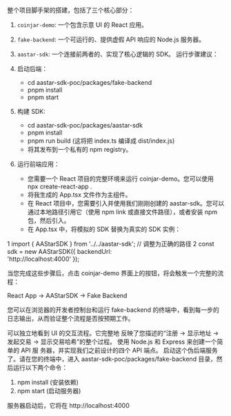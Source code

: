 整个项目脚手架的搭建，包括了三个核心部分：

   1. `coinjar-demo`: 一个包含示意 UI 的 React 应用。
   2. `fake-backend`: 一个可运行的、提供虚假 API 响应的 Node.js 服务器。
   3. `aastar-sdk`: 一个连接前两者的、实现了核心逻辑的 SDK。
运行步骤建议：

   1. 启动后端：
       * cd aastar-sdk-poc/packages/fake-backend
       * pnpm install
       * pnpm start

   2. 构建 SDK:
       * cd aastar-sdk-poc/packages/aastar-sdk
       * pnpm install
       * pnpm run build (这将把 index.ts 编译成 dist/index.js)
       * 将其发布到一个私有的 npm registry。

   3. 运行前端应用：
       * 您需要一个 React 项目的完整环境来运行 coinjar-demo。您可以使用
         npx create-react-app . 
       * 将我生成的 App.tsx 文件作为主组件。
       * 在 React 项目中，您需要引入并使用我们刚刚创建的
         aastar-sdk。您可以通过本地路径引用它（使用 npm link
         或直接文件路径），或者安装 npm 包，然后引入。
       * 在 App.tsx 中，将模拟的 SDK 替换为真实的 SDK 实例：

   1         import { AAStarSDK } from \'../../aastar-sdk\'; // 
     调整为正确的路径
   2         const sdk = new AAStarSDK({ backendUrl: \
     'http://localhost:4000\' });

  当您完成这些步骤后，点击 coinjar-demo 界面上的按钮，将会触发一个完整的流程：

  React App -> AAStarSDK -> Fake Backend

  您可以在浏览器的开发者控制台和运行 fake-backend
  的终端中，看到每一步的日志输出，从而验证整个流程是否按预期工作。

可以独立地看到 UI 的交互流程。它完整地
  反映了您描述的“注册 -> 显示地址 -> 发起交易 -> 显示交易哈希”的整个过程。
  使用 Node.js 和 Express 来创建一个简单的 API 服
  务器，并实现我们之前设计的四个 API 端点。
  启动这个伪后端服务了。请在您的终端中，进入
  aastar-sdk-poc/packages/fake-backend 目录，然后运行以下两个命令：

   1. npm install (安装依赖)
   2. npm start (启动服务器)

  服务器启动后，它将在 http://localhost:4000